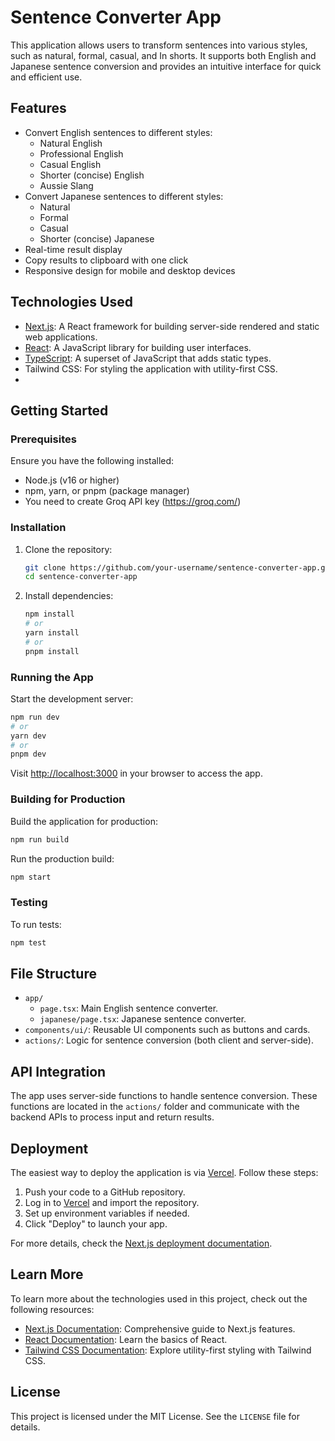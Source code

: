 # Sentence Converter App

This application allows users to transform sentences into various styles, such as natural, formal, casual, and In shorts. It supports both English and Japanese sentence conversion and provides an intuitive interface for quick and efficient use.

## Features

- Convert English sentences to different styles:
  - Natural English
  - Professional English
  - Casual English
  - Shorter (concise) English
  - Aussie Slang 
- Convert Japanese sentences to different styles:
  - Natural
  - Formal
  - Casual
  - Shorter (concise) Japanese
- Real-time result display
- Copy results to clipboard with one click
- Responsive design for mobile and desktop devices

## Technologies Used

- [Next.js](https://nextjs.org): A React framework for building server-side rendered and static web applications.
- [React](https://reactjs.org): A JavaScript library for building user interfaces.
- [TypeScript](https://www.typescriptlang.org): A superset of JavaScript that adds static types.
- Tailwind CSS: For styling the application with utility-first CSS.
- [Model]: llama-3.3-70b-versatile

## Getting Started

### Prerequisites

Ensure you have the following installed:

- Node.js (v16 or higher)
- npm, yarn, or pnpm (package manager)
- You need to create Groq API key (https://groq.com/)

### Installation

1. Clone the repository:

   ```bash
   git clone https://github.com/your-username/sentence-converter-app.git
   cd sentence-converter-app
   ```

2. Install dependencies:

   ```bash
   npm install
   # or
   yarn install
   # or
   pnpm install
   ```

### Running the App

Start the development server:

```bash
npm run dev
# or
yarn dev
# or
pnpm dev
```

Visit [http://localhost:3000](http://localhost:3000) in your browser to access the app.

### Building for Production

Build the application for production:

```bash
npm run build
```

Run the production build:

```bash
npm start
```

### Testing

To run tests:

```bash
npm test
```

## File Structure

- `app/`
  - `page.tsx`: Main English sentence converter.
  - `japanese/page.tsx`: Japanese sentence converter.
- `components/ui/`: Reusable UI components such as buttons and cards.
- `actions/`: Logic for sentence conversion (both client and server-side).

## API Integration

The app uses server-side functions to handle sentence conversion. These functions are located in the `actions/` folder and communicate with the backend APIs to process input and return results.

## Deployment

The easiest way to deploy the application is via [Vercel](https://vercel.com). Follow these steps:

1. Push your code to a GitHub repository.
2. Log in to [Vercel](https://vercel.com) and import the repository.
3. Set up environment variables if needed.
4. Click "Deploy" to launch your app.

For more details, check the [Next.js deployment documentation](https://nextjs.org/docs/app/building-your-application/deploying).

## Learn More

To learn more about the technologies used in this project, check out the following resources:

- [Next.js Documentation](https://nextjs.org/docs): Comprehensive guide to Next.js features.
- [React Documentation](https://reactjs.org/docs/getting-started.html): Learn the basics of React.
- [Tailwind CSS Documentation](https://tailwindcss.com/docs): Explore utility-first styling with Tailwind CSS.

## License

This project is licensed under the MIT License. See the `LICENSE` file for details.

